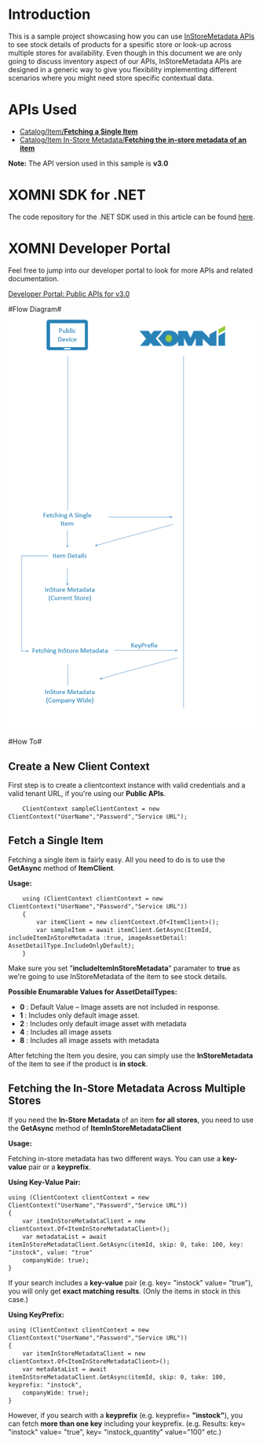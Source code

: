 # Introduction #
This is a sample project showcasing how you can use [InStoreMetadata APIs](http://dev.xomni.com/v3-0/http-api/public-apis/catalog/item-in-store-metadata) to see stock details of products for a spesific store or look-up across multiple stores for availability. Even though in this document we are only going to discuss inventory aspect of our APIs, InStoreMetadata APIs are designed in a generic way to give you flexibility implementing different scenarios where you might need store specific contextual data.

# APIs Used #
 - [Catalog/Item/**Fetching a Single Item**](http://dev.xomni.com/v3-0/http-api/public-apis/catalog/item/fetching-a-single-item)
 - [Catalog/Item In-Store Metadata/**Fetching the in-store metadata of an item**](http://dev.xomni.com/v3-0/http-api/public-apis/catalog/item-in-store-metadata/fetching-the-in-store-metadata-of-an-item)


**Note:**  The API version used in this sample is **v3.0**

# XOMNI SDK for .NET #


The code repository for the .NET SDK used in this article can be found [here](https://github.com/XomniCloud/xomni-sdk-dotnet).

# XOMNI Developer Portal #

Feel free to jump into our developer portal to look for more APIs and related documentation. 

[Developer Portal: Public APIs for v3.0](http://dev.xomni.com/v3-0/http-api/public-apis)

#Flow Diagram#
![](https://github.com/nseckinoral/samples-dotnet/blob/dev/inventory-v3-0/InventorySampleAppFlowDiagram.PNG?raw=true)

#How To#

## Create a New Client Context ##

First step is to create a clientcontext instance with valid credentials and a valid tenant URL, if you're using our **Public APIs**.

		ClientContext sampleClientContext = new ClientContext("UserName","Password","Service URL");
## Fetch a Single Item ##
Fetching a single item is fairly easy. All you need to do is to use the **GetAsync** method of **ItemClient**.

**Usage:**

	    using (ClientContext clientContext = new ClientContext("UserName","Password","Service URL"))
	    {
	        var itemClient = new clientContext.Of<ItemClient>();
            var sampleItem = await itemClient.GetAsync(ItemId, includeItemInStoreMetadata :true, imageAssetDetail: AssetDetailType.IncludeOnlyDefault);
	    }

Make sure you set "**includeItemInStoreMetadata**" paramater to **true** as we're going to use InStoreMetadata of the item to see stock details.

**Possible Enumarable Values for AssetDetailTypes:**

 - **0** : Default Value – Image assets are not included in response.
 - **1** : Includes only default image asset.
 - **2** : Includes only default image asset with metadata
 - **4** : Includes all image assets
 - **8** : Includes all image assets with metadata

After fetching the Item you desire, you can simply use the **InStoreMetadata** of the item to see if the product is **in stock**. 

## Fetching the In-Store Metadata Across Multiple Stores ##
If you need the **In-Store Metadata** of an item **for all stores**, you need to use the **GetAsync** method of **ItemInStoreMetadataClient**

**Usage:**

Fetching in-store metadata has two different ways. You can use a **key-value** pair or a **keyprefix**.

**Using Key-Value Pair:**

	using (ClientContext clientContext = new ClientContext("UserName","Password","Service URL"))
    {
		var itemInStoreMetadataClient = new clientContext.Of<ItemInStoreMetadataClient>();
        var metadataList = await itemInStoreMetadataClient.GetAsync(itemId, skip: 0, take: 100, key: "instock", value: "true" 
		companyWide: true);
    }

If your search includes a **key-value** pair (e.g. key= "instock" value= "true"), you will only get **exact matching results**. (Only the items in stock in this case.)

**Using KeyPrefix:**

	using (ClientContext clientContext = new ClientContext("UserName","Password","Service URL"))
    {
		var itemInStoreMetadataClient = new clientContext.Of<ItemInStoreMetadataClient>();
        var metadataList = await itemInStoreMetadataClient.GetAsync(itemId, skip: 0, take: 100, keyprefix: "instock", 
		companyWide: true);
    }

However, if you search with a **keyprefix** (e.g. keyprefix= **"instock"**), you can fetch **more than one key** including your keyprefix. (e.g. Results: key= "instock" value= "true", key= "instock_quantity" value="100" etc.)
